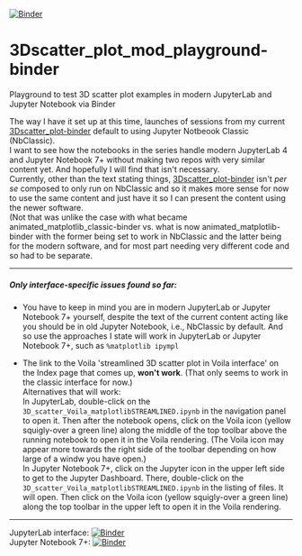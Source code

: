 [![Binder](https://mybinder.org/badge_logo.svg)](https://mybinder.org/v2/gh/fomightez/3Dscatter_plot_mod_playground-binder/main?urlpath=%2Flab%2Ftree%2Findex.ipynb)

# 3Dscatter_plot_mod_playground-binder
Playground to test 3D scatter plot examples in modern JupyterLab and Jupyter Notebook via Binder

The way I have it set up at this time, launches of sessions from my current [3Dscatter_plot-binder](https://github.com/fomightez/3Dscatter_plot-binder) default to using Jupyter Notbeook Classic (NbClassic).  
I want to see how the notebooks in the series handle modern JupyterLab 4 and Jupyter Notebook 7+ without making two repos with very similar content yet. And hopefully I will find that isn't necessary.       
Currently, other than the text stating things, [3Dscatter_plot-binder](https://github.com/fomightez/3Dscatter_plot-binder) isn't *per se* composed to only run on NbClassic and so it makes more sense for now to use the same content and just have it so I can present the content using the newer software.  
(Not that was unlike the case with what became animated_matplotlib_classic-binder vs. what is now animated_matplotlib-binder with the former being set to work in NbClassic and the latter being for the modern software, and for most part needing very different code and so had to be separate.

------

##### Only interface-specific issues found so far:

- You have to keep in mind you are in modern JupyterLab or Jupyter Notebook 7+ yourself, despite the text of the current content acting like you should be in old Jupyter Notebook, i.e., NbClassic by default. And so use the approaches I state will work in JupyterLab or Jupyter Notebook 7+, such as `%matplotlib ipympl`

- The link to the Voila 'streamlined 3D scatter plot in Voila interface' on the Index page that comes up, **won't work**. (That only seems to work in the classic interface for now.)   
	Alternatives that will work:  
	In JupyterLab, double-click on the `3D_scatter_Voila_matplotlibSTREAMLINED.ipynb` in the navigation panel to open it. Then after the notebook opens, click on the Voila icon (yellow squigly-over a green line) along the middle of the top toolbar above the running notebook to open it in the Voila rendering. (The Voila icon may appear more towards the right side of the toolbar depending on how large of a windw you have open.)    
	In Jupyter Notebook 7+, click on the Jupyter icon in the upper left side to get to the Jupyter Dashboard. There, double-click on the `3D_scatter_Voila_matplotlibSTREAMLINED.ipynb` in the listing of files. It will open. Then click on the Voila icon (yellow squigly-over a green line) along the top toolbar in the upper left to open it in the Voila rendering.  

------


JupyterLab interface: [![Binder](https://mybinder.org/badge_logo.svg)](https://mybinder.org/v2/gh/fomightez/3Dscatter_plot_mod_playground-binder/main?urlpath=%2Flab%2Ftree%2Findex.ipynb)  
Jupyter Notebook 7+:  [![Binder](https://mybinder.org/badge_logo.svg)](https://mybinder.org/v2/gh/fomightez/3Dscatter_plot_mod_playground-binder/main?urlpath=%2Ftree%2Findex.ipynb)
